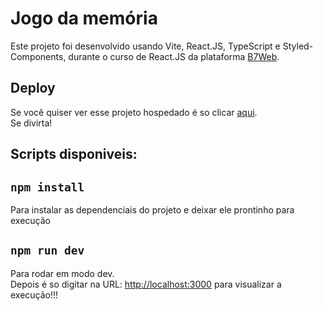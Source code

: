 # Jogo da memória

Este projeto foi desenvolvido usando Vite, React.JS, TypeScript e Styled-Components, durante o curso de React.JS da plataforma [B7Web](https://b7web.com.br/fullstack/).

## Deploy

Se você quiser ver esse projeto hospedado é so clicar [aqui](https://memorygame-rts.netlify.app/).<br>Se divirta!

## Scripts disponiveis:

## `npm install`

Para instalar as dependenciais do projeto e deixar ele prontinho para execução

## `npm run dev`

Para rodar em modo dev. <br>
Depois é so digitar na URL: [http://localhost:3000](http://localhost:3000) para visualizar a execução!!!